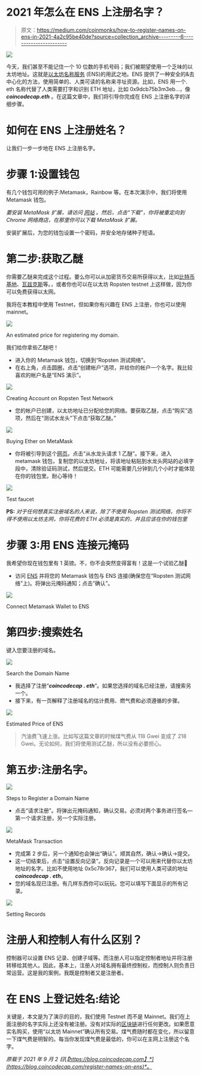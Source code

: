 # 2021 年怎么在 ENS 上注册名字？

> 原文：<https://medium.com/coinmonks/how-to-register-names-on-ens-in-2021-4a2c95be40de?source=collection_archive---------6----------------------->

![](img/82961e01813c263c62ea8f072d93c2fb.png)

今天，我们甚至不能记住一个 10 位数的手机号码；我们被期望使用一个乏味的以太坊地址。这就是[以太坊名称服务](https://blog.coincodecap.com/ethereum-name-service-ens) (ENS)的用武之地。ENS 提供了一种安全的&去中心化的方法，使用简单的、人类可读的名称来寻址资源。比如，ENS 用一个. eth 名称代替了人类需要打字和识别 ETH 地址，比如 0x9dcb75b3m3eb…，像 ***coincodecap.eth*** 。在这篇文章中，我们将引导你完成在 ENS 上注册名字的详细步骤。

# 如何在 ENS 上注册姓名？

让我们一步一步地在 ENS 上注册名字。

# 步骤 1:设置钱包

有几个钱包可用的例子:Metamask，Rainbow 等。在本次演示中，我们将使用 Metamask 钱包。

*要安装 MetaMask 扩展，请访问* [*网站*](https://blog.coincodecap.com/go/metamask-2) *。然后，点击“下载”，你将被重定向到 Chrome 网络商店，在那里你可以下载 MetaMask 扩展。*

安装扩展后，为您的钱包设置一个密码，并安全地存储种子短语。

# 第二步:获取乙醚

你需要乙醚来完成这个过程。要么你可以从加密货币交易所获得以太，比如[比特币基地](https://blog.coincodecap.com/coinbase-review)、[瓦兹克斯](https://blog.coincodecap.com/wazirx-review)等。，或者你也可以在以太坊 Ropsten testnet 上这样做，因为你可以免费获得以太网。

我将在本教程中使用 Testnet，但如果你有兴趣在 ENS 上注册，你也可以使用 mainnet。

![](img/ba7463d8fd3ae507ecd3cb89807dbb26.png)

An estimated price for registering my domain.

我们给你拿些乙醚吧！

*   进入你的 Metamask 钱包，切换到“Ropsten 测试网络”。
*   在右上角，点击圆圈，点击“创建帐户”选项，并给你的帐户一个名字。我比较喜欢的帐户名是“ENS 演示”。

![](img/97bc128631514a05c92ed39c04475ec4.png)

Creating Account on Ropsten Test Network

*   您的帐户已创建，以太坊地址已分配给您的网络。要获取乙醚，点击“购买”选项，然后在“测试水龙头”下点击“获取乙醚。”

![](img/2553ded27962ea6dc6e459c141f7e3c7.png)

Buying Ether on MetaMask

*   你将被引导到这个[网页](https://faucet.metamask.io/)。点击“从水龙头请求 1 乙醚”。接下来，进入 metamask 钱包，复制您的以太坊地址，将该地址粘贴到水龙头网站的必填字段中，清除验证码测试，然后提交。ETH 可能需要几分钟到几个小时才能体现在你的钱包里。耐心等待！

![](img/589e065b56dec6cdc80ba32414761d4d.png)

Test faucet

**PS:** *对于任何想真实注册域名的人来说，除了不使用 Ropsten 测试网络，你将不得不使用以太坊主网，你将花费的 ETH 必须是真实的，并且应该在你的钱包里*

# 步骤 3:用 ENS 连接元掩码

我希望你现在钱包里有 1 英镑。不，你不会突然变得富有！这是一个试验乙醚🙂

*   访问 [ENS](https://blog.coincodecap.com/go/ethereumnameservice) 并将您的 Metamask 钱包与 ENS 连接(确保您在“Ropsten 测试网络”上)。将弹出元掩码通知；点击“确认”。

![](img/408de86296be181cef1c2e5ac1ce7f01.png)

Connect Metamask Wallet to ENS

# 第四步:搜索姓名

键入您要注册的域名。

![](img/133a5c0cb1622cd1dac14c8dc004b86e.png)

Search the Domain Name

*   我选择了注册“***coincodecap . eth***”。如果您选择的域名已经注册，请搜索另一个。
*   接下来，有一页解释了注册域名的估计费用、燃气费和必须遵循的步骤。

![](img/97c4f6006d5ee816fe9a27e427989806.png)

Estimated Price of ENS

> 汽油费飞速上涨。比如写这篇文章的时候煤气费从 118 Gwei 变成了 218 Gwei。无论如何，我们将使用测试乙醚，所以没有必要担心。

# 第五步:注册名字。

![](img/279187e103ce6e94b3f0b8fee052acd8.png)

Steps to Register a Domain Name

*   点击“请求注册”。将弹出元掩码通知，确认交易。必须对两个事务进行签名—第一个请求注册，另一个实际注册。

![](img/d69177de6bb72be8db402f2f9c86eb7a.png)

MetaMask Transaction

*   完成第 2 步后，另一个通知也会弹出“确认”。顺其自然，确认->确认->提交。
*   这一切结束后，点击“设置反向记录”。反向记录是一个可以用来代替你以太坊地址的名字。比如不使用地址 0x5c78r367，我们可以使用人类可读的地址***coincodecap . eth***。
*   您的域名现已注册。有几样东西你可以玩玩。您可以填写下面显示的所有记录。

![](img/de8f99da709e7e6ae081026a7ebae136.png)

Setting Records

# 注册人和控制人有什么区别？

控制器可以设置 ENS 记录、创建子域等。而注册人可以指定控制者地址并将注册转移给其他人。因此，基本上，注册人对域名拥有最终控制权，而控制人则负责日常运营。这是我的案例，我既是控制者又是注册者。

# 在 ENS 上登记姓名:结论

关键是，本文是为了演示的目的，我们使用 Testnet 而不是 Mainnet。我们在上面注册的名字实际上还没有被注册。没有对实际的[区块链](https://blog.coincodecap.com/blockchain-technology-and-crypto-vocabulary)进行任何更改。如果愿意实名购买，使用“以太坊 Mainnet”确认所有交易。煤气费随时都在变化，所以留意一下煤气费是明智的。每当你发现煤气费是最低的，你可以在主网上注册这个名字。

*原载于 2021 年 9 月 2 日*[*【https://blog.coincodecap.com】*](https://blog.coincodecap.com/register-names-on-ens)*。*